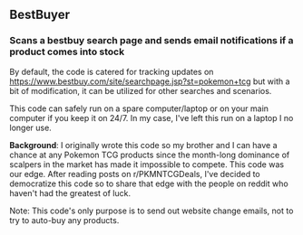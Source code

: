 ## BestBuyer

### Scans a bestbuy search page and sends email notifications if a product comes into stock

By default, the code is catered for tracking updates on https://www.bestbuy.com/site/searchpage.jsp?st=pokemon+tcg but
with a bit of modification, it can be utilized for other searches and scenarios.

This code can safely run on a spare computer/laptop or on your main computer if you keep it on 24/7. In my case, I've
left this run on a laptop I no longer use.

**Background**: I originally wrote this code so my brother and I can have a chance at any Pokemon TCG products since the
month-long dominance of scalpers in the market has made it impossible to compete. This code was our edge. After reading
posts on r/PKMNTCGDeals, I've decided to democratize this code so to share that edge with the people on reddit who
haven't had the greatest of luck.

Note: This code's only purpose is to send out website change emails, not to try to auto-buy any products.
